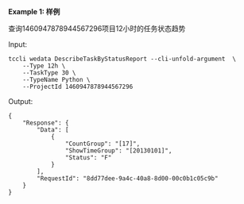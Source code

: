**Example 1: 样例**

查询1460947878944567296项目12小时的任务状态趋势

Input: 

```
tccli wedata DescribeTaskByStatusReport --cli-unfold-argument  \
    --Type 12h \
    --TaskType 30 \
    --TypeName Python \
    --ProjectId 1460947878944567296
```

Output: 
```
{
    "Response": {
        "Data": [
            {
                "CountGroup": "[17]",
                "ShowTimeGroup": "[20130101]",
                "Status": "F"
            }
        ],
        "RequestId": "8dd77dee-9a4c-40a8-8d00-00c0b1c05c9b"
    }
}
```


